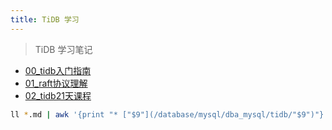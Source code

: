 ```yaml
---
title: TiDB 学习
---
```


> TiDB 学习笔记

* [00_tidb入门指南](/database/mysql/dba_mysql/tidb/00_tidb入门指南.html)
* [01_raft协议理解](/database/mysql/dba_mysql/tidb/01_raft协议理解.html)
* [02_tidb21天课程](/database/mysql/dba_mysql/tidb/tidb_courses/index.html)

```bash
ll *.md | awk '{print "* ["$9"](/database/mysql/dba_mysql/tidb/"$9")"}' | sed 's/.md//'|sed 's/.md/.html/g'
```
